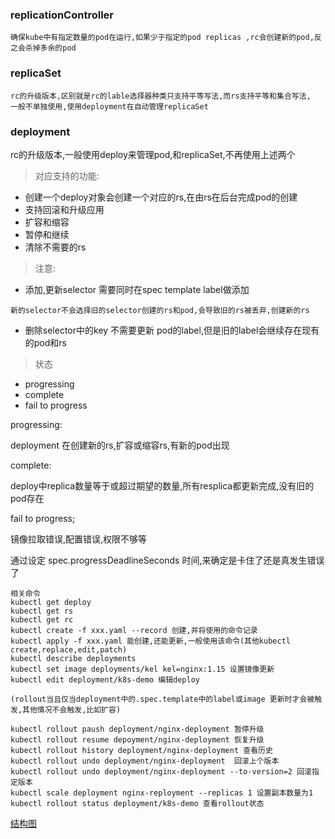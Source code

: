 ### replicationController
```
确保kube中有指定数量的pod在运行,如果少于指定的pod replicas ,rc会创建新的pod,反之会杀掉多余的pod
```

### replicaSet
```
rc的升级版本,区别就是rc的lable选择器种类只支持平等写法,而rs支持平等和集合写法,
一般不单独使用,使用deployment在自动管理replicaSet
```

### deployment

rc的升级版本,一般使用deploy来管理pod,和replicaSet,不再使用上述两个

> 对应支持的功能:
- 创建一个deploy对象会创建一个对应的rs,在由rs在后台完成pod的创建
- 支持回滚和升级应用
- 扩容和缩容
- 暂停和继续
- 清除不需要的rs

> 注意:

- 添加,更新selector 需要同时在spec template label做添加

`新的selector不会选择旧的selector创建的rs和pod,会导致旧的rs被丢弃,创建新的rs`

- 删除selector中的key 不需要更新 pod的label,但是旧的label会继续存在现有的pod和rs

> 状态
- progressing
- complete
- fail to progress

progressing:

deployment 在创建新的rs,扩容或缩容rs,有新的pod出现

complete:

deploy中replica数量等于或超过期望的数量,所有resplica都更新完成,没有旧的pod存在

fail to progress;

镜像拉取错误,配置错误,权限不够等

通过设定 spec.progressDeadlineSeconds 时间,来确定是卡住了还是真发生错误了

```
相关命令
kubectl get deploy
kubectl get rs
kubectl get rc
kubectl create -f xxx.yaml --record 创建,并将使用的命令记录
kubectl apply -f xxx.yaml 能创建,还能更新,一般使用该命令(其他kubectl create,replace,edit,patch)
kubectl describe deployments
kubectl set image deployments/kel kel=nginx:1.15 设置镜像更新
kubectl edit deployment/k8s-demo 编辑deploy

(rollout当且仅当deployment中的.spec.template中的label或image 更新时才会被触发,其他情况不会触发,比如扩容)

kubectl rollout paush deployment/nginx-deployment 暂停升级
kubectl rollout resume depoyment/nginx-deployment 恢复升级
kubectl rollout history deployment/nginx-deployment 查看历史
kubectl rollout undo deployment/nginx-deployment  回滚上个版本
kubectl rollout undo deployment/nginx-deployment --to-version=2 回滚指定版本
kubectl scale deployment nginx-reployment --replicas 1 设置副本数量为1
kubectl rollout status deployment/k8s-demo 查看rollout状态

```

[结构图](/image/deployment.png)